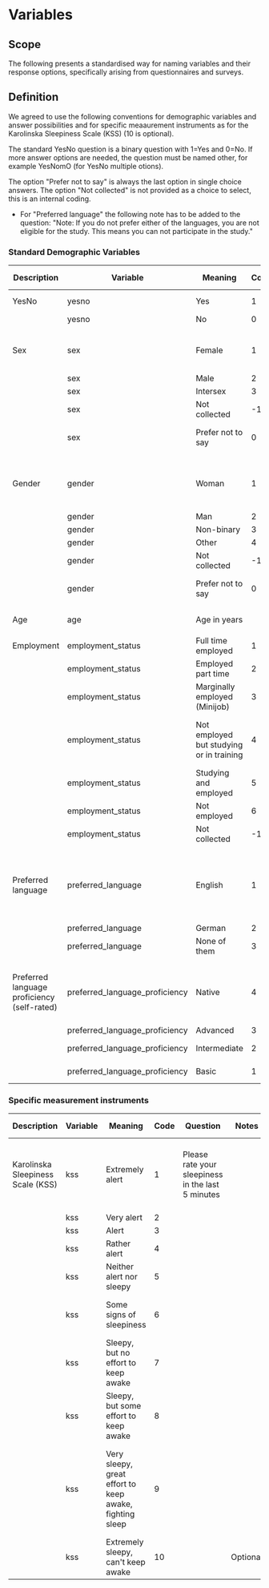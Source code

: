 # Variables

## Scope

The following presents a standardised way for naming variables and their response options, specifically arising from questionnaires and surveys.

## Definition

We agreed to use the following conventions for demographic variables and answer possibilities and for specific meaaurement instruments as for the Karolinska Sleepiness Scale (KSS) (10 is optional).

The standard YesNo question is a binary question with 1=Yes and 0=No.
If more answer options are needed, the question must be named other, for example YesNomO (for YesNo multiple otions).

The option "Prefer not to say" is always the last option in single choice answers.
The option "Not collected" is not provided as a choice to select, this is an internal coding.
* For "Preferred language" the following note has to be added to the question:
"Note: If you do not prefer either of the languages, you are not eligible for the study.
       This means you can not participate in the study."


### Standard Demographic Variables


| Description        | Variable           | Meaning                                  | Code | Question              | Notes           | Meaning German | Question German |
|--------------------|--------------------|------------------------------------------|------|-----------------------|-----------------|----------------|-----------------|
| YesNo              | yesno              | Yes                                      | 1    |                       | binary question |   Ja           |                 |
|                    | yesno              | No                                       | 0    |                       |                 |   Nein         |                 |
|  |  |  |  |  |  |  |  |
| Sex                | sex                | Female                                   | 1    | Sex assigned at birth |                 |  Weiblich      | Bei der Geburt zugewiesenes Geschlecht |
|                    | sex                | Male                                     | 2    |                       |                 |  Männlich      |                  |
|                    | sex                | Intersex                                 | 3    |                       |                 |  Intersexuell  |  |
|                    | sex                | Not collected                            | -1   |                       |                 |  Nicht erhoben |  |
|                    | sex                | Prefer not to say                        | 0    |                       |                 |  Ich möchte keine Angaben dazu machen  |  |
|  |  |  |  |  |  |  |  |
| Gender             | gender             | Woman                                    | 1    | What gender do you identify with?|                 |  Frau | Mit welchem Geschlecht identifizieren Sie sich? |
|                    | gender             | Man                                      | 2    |                       |                 |  Mann | |
|                    | gender             | Non-binary                               | 3    |                       |                 |  Nicht binär | | 
|                    | gender             | Other                                    | 4    |                       |                 |  Andere | | 
|                    | gender             | Not collected                            | -1   |                       |                 |  Nicht erhoben | |  
|                    | gender             | Prefer not to say                        | 0    |                       |                 |  Ich möchte keine Angaben dazu machen |  |
|  |  |  |  |  |  |  |  |
| Age                | age                | Age in years                             |      |  Age in years         | integer value   | Alter in Jahren | Alter in Jahren |
|  |  |  |  |  |  |  |  |
| Employment         | employment_status  | Full time employed                       | 1    |                       |                 | Vollzeit | Wie sind Sie beschäftigt? |
|                    | employment_status  | Employed part time                       | 2    |                       |                 | Teilzeit | |
|                    | employment_status  | Marginally employed (Minijob)            | 3    |                       |                 | Geringfügig beschäftigt (Minijob) | | 
|                    | employment_status  | Not employed but studying or in training | 4    |                       |                 | Nicht beschäftigt aber in Studium oder Ausbildung | |
|                    | employment_status  | Studying and employed                    | 5    |                       |                 | Studium und beschäftigt | |
|                    | employment_status  | Not employed                             | 6    |                       |                 | Nicht beschäftigt | |
|                    | employment_status  | Not collected                            | -1   |                       |                 | Nicht erhoben | |
|  |  |  |  |  |  |  |  |
| Preferred language | preferred_language | English                                  | 1    | What is the language you prefer to do the study in?* |   | Englisch | In welcher Sprache würden Sie gerne an dieser Studie teilnehmen? |
|                    | preferred_language | German                                   | 2    |                       |                 | Deutsch |
|                    | preferred_language | None of them                             | 3    |                       |                 | Keine von diesen |
|  |  |  |  |  |  |  |  |
| Preferred language proficiency (self-rated) | preferred_language_proficiency | Native       | 4 | How proficient are you in your preferred language? |  | Muttersprache | Wie gut beherrschen Sie Ihre bevorzugte Sprache? |
|                                             | preferred_language_proficiency | Advanced     | 3 |  |  | Fortgeschritten |  |  
|                                             | preferred_language_proficiency | Intermediate | 2 |  |  | Mittleres Niveau |  |
|                                             | preferred_language_proficiency | Basic        | 1 |  |  | Grundlegende Kenntnisse |  |
  


### Specific measurement instruments

| Description        | Variable           | Meaning                                  | Code | Question              | Notes           | Meaning German | Question German |
|--------------------|--------------------|------------------------------------------|------|-----------------------|-----------------|----------------|-----------------|
| Karolinska Sleepiness Scale (KSS) | kss | Extremely alert | 1 | Please rate your sleepiness in the last 5 minutes |  | Extrem wach | Bitte bewerten Sie Ihre Schläfrigkeit in den letzten 5 Minuten |
|                             | kss | Very alert      | 2 |  |  | Sehr wach |  |
|                             | kss | Alert           | 3 |  |  | Wach |  |
|                             | kss | Rather alert    | 4 |  |  | Ziemlich wach |  |
|                             | kss | Neither alert nor sleepy | 5 |  |  | Weder wach noch schläfrig |  |
|                             | kss | Some signs of sleepiness | 6 |  |  | Einige Anzeichen von Schläfrigkeit |  |
|                             | kss | Sleepy, but no effort to keep awake | 7 |  |  | Schläfrig, aber kann noch ohne Mühe wach bleiben |  |
|                             | kss | Sleepy, but some effort to keep awake | 8 |  |  | Schläfrig, habe Mühe wach zu bleiben |  |
|                             | kss | Very sleepy, great effort to keep awake, fighting sleep | 9 |  |  | Sehr schläfrig, kann nur mit großer Mühe wach bleiben; kämpfe gegen den Schlaf |  |
|                             | kss | Extremely sleepy, can't keep awake | 10 |  | Optional |  |  |

